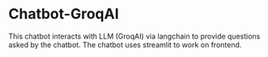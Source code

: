 # Chatbot-GroqAI
This chatbot interacts with LLM (GroqAI) via langchain to provide questions asked by the chatbot. The chatbot uses streamlit to work on frontend.
